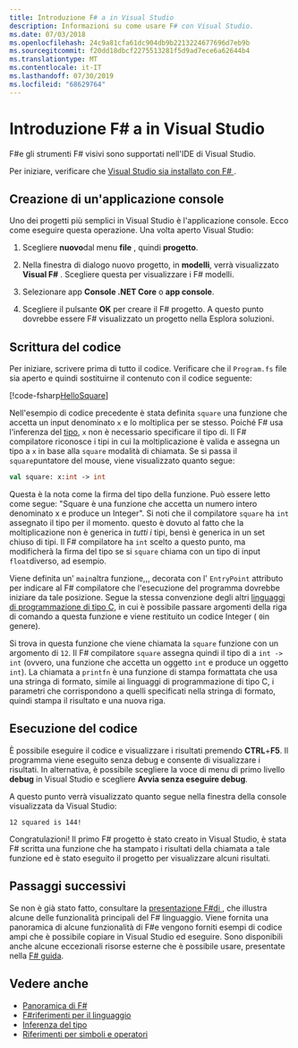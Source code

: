 ```yaml
---
title: Introduzione F# a in Visual Studio
description: Informazioni su come usare F# con Visual Studio.
ms.date: 07/03/2018
ms.openlocfilehash: 24c9a81cfa61dc904db9b2213224677696d7eb9b
ms.sourcegitcommit: f20dd18dbcf2275513281f5d9ad7ece6a62644b4
ms.translationtype: MT
ms.contentlocale: it-IT
ms.lasthandoff: 07/30/2019
ms.locfileid: "68629764"
---
```

# <a name="get-started-with-f-in-visual-studio"></a>Introduzione F# a in Visual Studio

F#e gli strumenti F# visivi sono supportati nell'IDE di Visual Studio.

Per iniziare, verificare che [Visual Studio sia installato con F# ](install-fsharp.md#install-f-with-visual-studio).

## <a name="creating-a-console-application"></a>Creazione di un'applicazione console

Uno dei progetti più semplici in Visual Studio è l'applicazione console.  Ecco come eseguire questa operazione.  Una volta aperto Visual Studio:

1. Scegliere **nuovo**dal menu **file** , quindi **progetto**.

2. Nella finestra di dialogo nuovo progetto, in **modelli**, verrà visualizzato **Visual F#** .  Scegliere questa per visualizzare i F# modelli.

3. Selezionare app **Console .NET Core** o **app console**.

4. Scegliere il pulsante **OK** per creare il F# progetto.  A questo punto dovrebbe essere F# visualizzato un progetto nella Esplora soluzioni.

## <a name="writing-your-code"></a>Scrittura del codice

Per iniziare, scrivere prima di tutto il codice.  Verificare che il `Program.fs` file sia aperto e quindi sostituirne il contenuto con il codice seguente:

[!code-fsharp[HelloSquare](~/samples/snippets/fsharp/getting-started/hello-square.fs)]

Nell'esempio di codice precedente è stata definita `square` una funzione che accetta un input denominato `x` e lo moltiplica per se stesso.  Poiché F# usa l'inferenza del [tipo](../language-reference/type-inference.md), `x` non è necessario specificare il tipo di.  Il F# compilatore riconosce i tipi in cui la moltiplicazione è valida e assegna un tipo a `x` in base alla `square` modalità di chiamata.  Se si passa il `square`puntatore del mouse, viene visualizzato quanto segue:

```fsharp
val square: x:int -> int
```

Questa è la nota come la firma del tipo della funzione.  Può essere letto come segue: "Square è una funzione che accetta un numero intero denominato x e produce un Integer".  Si noti che il compilatore `square` ha `int` assegnato il tipo per il momento. questo è dovuto al fatto che la moltiplicazione non è generica in *tutti i* tipi, bensì è generica in un set chiuso di tipi.  Il F# compilatore ha `int` scelto a questo punto, ma modificherà la firma del tipo se si `square` chiama con un tipo di input `float`diverso, ad esempio.

Viene definita un' `main`altra funzione,,, decorata con l' `EntryPoint` attributo per indicare al F# compilatore che l'esecuzione del programma dovrebbe iniziare da tale posizione.  Segue la stessa convenzione degli altri [linguaggi di programmazione di tipo C](https://en.wikipedia.org/wiki/Entry_point#C_and_C.2B.2B), in cui è possibile passare argomenti della riga di comando a questa funzione e viene restituito un codice Integer ( `0`in genere).

Si trova in questa funzione che viene chiamata la `square` funzione con un argomento di `12`.  Il F# compilatore `square` assegna quindi il tipo di a `int -> int` (ovvero, una funzione che accetta un oggetto `int` e produce un oggetto `int`).  La chiamata a `printfn` è una funzione di stampa formattata che usa una stringa di formato, simile ai linguaggi di programmazione di tipo C, i parametri che corrispondono a quelli specificati nella stringa di formato, quindi stampa il risultato e una nuova riga.

## <a name="running-your-code"></a>Esecuzione del codice

È possibile eseguire il codice e visualizzare i risultati premendo **CTRL**+**F5**.  Il programma viene eseguito senza debug e consente di visualizzare i risultati.  In alternativa, è possibile scegliere la voce di menu di primo livello **debug** in Visual Studio e scegliere **Avvia senza eseguire debug**.

A questo punto verrà visualizzato quanto segue nella finestra della console visualizzata da Visual Studio:

```
12 squared is 144!
```

Congratulazioni!  Il primo F# progetto è stato creato in Visual Studio, è stata F# scritta una funzione che ha stampato i risultati della chiamata a tale funzione ed è stato eseguito il progetto per visualizzare alcuni risultati.

## <a name="next-steps"></a>Passaggi successivi

Se non è già stato fatto, consultare la [presentazione F#di ](../tour.md), che illustra alcune delle funzionalità principali del F# linguaggio.  Viene fornita una panoramica di alcune funzionalità di F#e vengono forniti esempi di codice ampi che è possibile copiare in Visual Studio ed eseguire.  Sono disponibili anche alcune eccezionali risorse esterne che è possibile usare, presentate nella [ F# guida](../index.md).

## <a name="see-also"></a>Vedere anche

- [Panoramica di F#](../tour.md)
- [F#riferimenti per il linguaggio](../language-reference/index.md)
- [Inferenza del tipo](../language-reference/type-inference.md)
- [Riferimenti per simboli e operatori](../language-reference/symbol-and-operator-reference/index.md)
